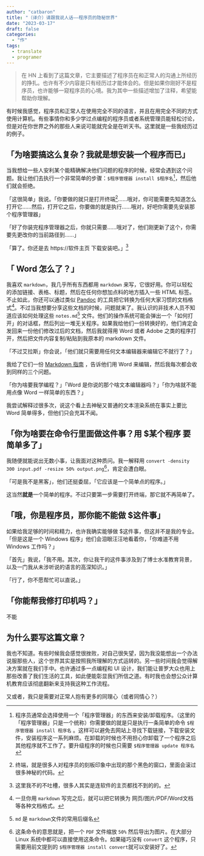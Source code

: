 ```yaml
---
author: "catbaron"
title: "（译介）请跟我说人话——程序员的隐秘世界"
date: "2023-03-17"
draft: false
categories: 
  - "作"
tags: 
  - translate
  - programer
---
```


> 在 HN 上看到了这篇文章，它主要描述了程序员在和正常人的沟通上所经历的挣扎。也许有不少内容是只有经历过才能体会的。但是如果你刚好不是程序员，也许能够一窥程序员的心境。我为其中一些描述增加了注释，希望能帮助你理解。


有时候我感觉，程序员和正常人在使用完全不同的语言，并且在用完全不同的方式使用计算机。有些事情你和多少学过点编程的程序员或者系统管理员能轻松讨论，但是对在你世界之外的那些人来说可能就完全是在听天书。这里就是一些我经历过的例子。

## 「为啥要搞这么复杂？我就是想安装一个程序而已」

当我想给一些人安利某个能精确解决他们问题的程序的时候，经常会遇到这个问题。我让他们去执行一个非常简单的步骤：`$程序管理器 install $程序名`[^1]，然后他们就会拒绝。

「这很简单」我说。「你要做的就只是打开终端[^2]……哦对，你可能需要先知道怎么打开它……然后，打开它之后，你要做的就是执行……哦对，好吧你需要先安装那个程序管理器」

「好了你装完程序管理器之后，你就只需要……哦对了，他们刚更新了这个，你需要先更改你的当前路径到……」

「算了。你还是去 https://软件主页 下载安装吧。」[^3]



## 「 Word 怎么了？」
我喜欢 `markdown`，我几乎所有东西都用 `markdown` 来写，它很好用。你可以轻松的添加链接、表格、标题，然后在任何你想加点料的地方插入一些 HTML 标签。不止如此，你还可以通过类似 [Pandoc](https://pandoc.org/) 的工具把它转换为任何大家习惯的文档格式[^4]。不过当我想要分享这些文档的时候，问题就来了。我认识的非技术人员不知道应该如何处理这些 `notes.md`[^5] 文件。他们的操作系统可能会弹出一个「如何打开」的对话框，然后列出一堆无关程序。如果我给他们一份转换好的，他们肯定会发回来一份他们修改过后的文档，然后我就得用 Word 或者 Adobe 之类的程序打开，然后把文件内容复制/粘贴到我原本的 markdown 文件。

「不过艾拉斯」你会说，「他们就只需要用任何文本编辑器来编辑它不就行了？」

我给了它们一份 [Markdown 指南](https://markdownguide.org/) ，告诉他们用 Word 来编辑，然后我每次都会收到同样的三个问题。

「你为啥要我学编程？」「Word 是你说的那个啥文本编辑器吗？」「你为啥就不能用点像 Word 一样简单的东西？」

我尝试解释过很多次，说这个看上去神秘又普通的文本渲染系统在事实上要比 Word 简单得多，但他们只会充耳不闻。

## 「你为啥要在命令行里面做这件事？用 $某个程序 要简单多了」

我随便就能说出无数小事，让我面对这种质问。我一解释用 `convert -density 300 input.pdf -resize 50% output.png`[^6]，肯定会遭白眼。

「可是我不是黑客」，他们还挺委屈，「它应该是一个简单点的程序。」

这当然**就是**一个简单的程序。不过只要第一步需要打开终端，那它就不再简单了。


## 「哦，你是程序员，那你能不能做 $这件事」

如果给我足够的时间和精力，也许我确实能够做 $这件事，但这并不是我的专业。
「但是这是一个 Windows 程序」他们会泪眼汪汪地看着你，「你难道不用 Windows 工作吗？」

「首先」我说，「我不用。其次，你让我干的这件事涉及到了博士水准教育背景，以及一门我从未涉听说的语言的高深知识。」

「行了，你不愿帮忙可以直说。」

## 「你能帮我修打印机吗？」

不能

## 为什么要写这篇文章？

我也不知道。有些时候我会感觉很挫败，对自己很失望，因为我没能想出一个办法说服那些人，这个世界其实是按照我所理解的方式运转的。另一些时间我会觉得解决方案就在我们手中。也许通过多一点编程和 UI 设计，我们能让普罗大众也用上那些改善了我们生活的工具，如此便能彰显我们所信之道。有时我也会想公众计算机教育应该彻底翻新来支持我这种工作流程。

又或者，我只是需要对正常人抱有更多的同理心（或者同情心？）


[^1]: 程序员通常会选择使用一个「程序管理器」的东西来安装/卸载程序。（这里的「程序管理器」只是一个统称）你需要做的就是只是执行一条简单的命令 `$程序管理器 install 程序名` 。这样可以避免去网站上寻找下载链接，下载安装文件，安装程序这一系列麻烦。在卸载的时候也不用担心你卸载了一个程序之后其他程序就不工作了。要升级程序的时候也只需要 `$程序管理器 update 程序名`
[^2]: 终端，就是很多人对程序员的刻板印象中出现的那个黑色的窗口，里面会滚过很多神秘的代码。
[^3]: 这里我不的不吐槽，很多人其实是连软件的主页都找不到的的。
[^4]: 一旦你用 `markdown` 写完之后，就可以把它转换为 网页/图片/PDF/Word文档 等各种文档格式。
[^5]:  `md` 是 `markdown`文件的常用后缀名
[^6]: 这条命令的意思就是，把一个 `PDF` 文件缩放 `50%` 然后导出为图片。在大部分 Linux 系统中都可以直接使用这条命令。如果碰巧没有 `convert` 这个程序，只需要用前文提到的 `$程序管理器 install convert`就可以安装好了。